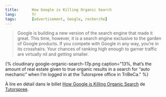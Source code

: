```yaml
---
title:      How Google is Killing Organic Search
lang:       fr
tags:       [advertisement, Google, recherche]
---
```


> Google is building a new version of the search engine that made it great. This time, however, it is a search engine exclusive to the garden of Google products. If you compete with Google in any way, you’re in its crosshairs. Your chances of ranking high enough to garner traffic are virtually nil and getting smaller.

{% cloudinary google-organic-search-17p.png caption="13%, that’s the amount of real estate given to true organic results in a search for “auto mechanic” when I’m logged in at the Tutorspree office in TriBeCa." %}

À lire en détail dans le billet [How Google is Killing Organic Search](http://blog.tutorspree.com/post/54349646327/death-of-organic-search) de [Tutorspree](http://www.tutorspree.com/about).
